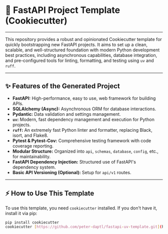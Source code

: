 # 🚀 FastAPI Project Template (Cookiecutter)

---

This repository provides a robust and opinionated Cookiecutter template for quickly bootstrapping new FastAPI projects. It aims to set up a clean, scalable, and well-structured foundation with modern Python development best practices, including asynchronous capabilities, database integration, and pre-configured tools for linting, formatting, and testing using `uv` and `ruff`.

---
## ✨ Features of the Generated Project

* **FastAPI:** High-performance, easy to use, web framework for building APIs.
* **SQLAlchemy (Async):** Asynchronous ORM for database interactions.
* **Pydantic:** Data validation and settings management.
* **`uv`:** Modern, fast dependency management and execution for Python projects.
* **`ruff`:** An extremely fast Python linter and formatter, replacing Black, isort, and Flake8.
* **Pytest & Pytest-Cov:** Comprehensive testing framework with code coverage reporting.
* **Modular Structure:** Organized into `api`, `schemas`, `database`, `config`, etc., for maintainability.
* **FastAPI Dependency Injection:** Structured use of FastAPI's dependency system.
* **Basic API Versioning (Optional):** Setup for `api/v1` routes.

---

## ⚡ How to Use This Template

To use this template, you need `cookiecutter` installed. If you don't have it, install it via pip:

```bash
pip install cookiecutter
cookiecutter [https://github.com/peter-daptl/fastapi-uv-template.git](https://github.com/peter-daptl/fastapi-uv-template.git)
